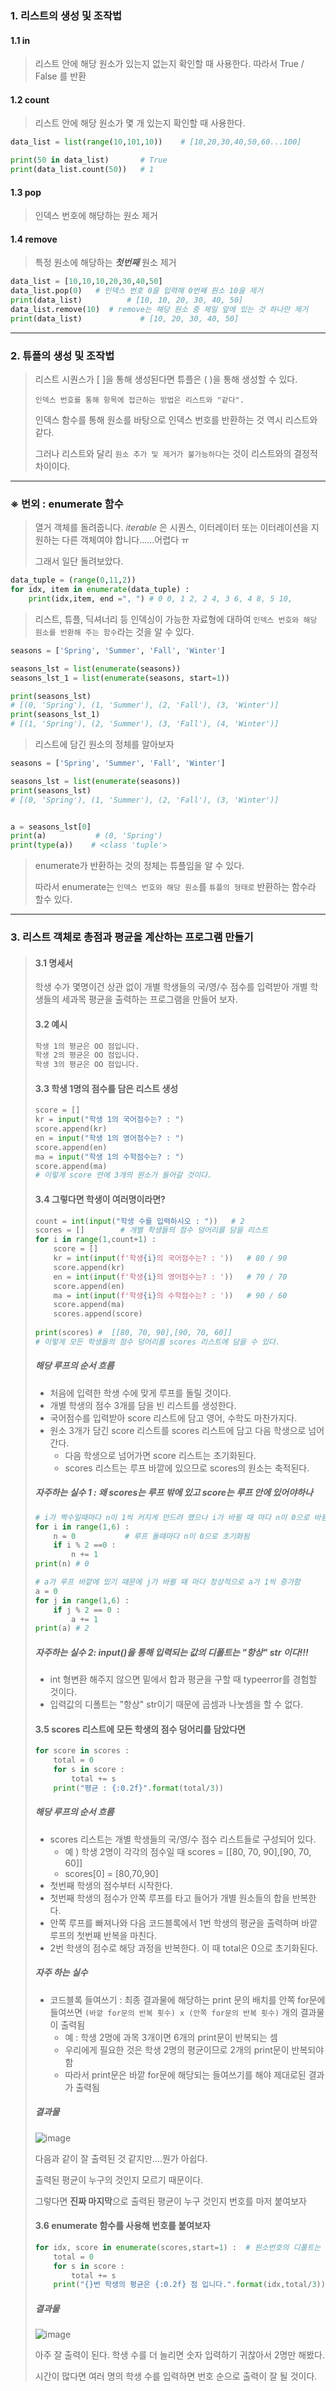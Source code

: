 ### 1. 리스트의 생성 및 조작법

#### 1.1 in 

> 리스트 안에 해당 원소가 있는지 없는지 확인할 때 사용한다. 따라서 True / False 를 반환

#### 1.2 count

> 리스트 안에 해당 원소가 몇 개 있는지 확인할 때 사용한다. 

```python
data_list = list(range(10,101,10))    # [10,20,30,40,50,60...100]

print(50 in data_list)       # True
print(data_list.count(50))   # 1
```

#### 1.3 pop

> 인덱스 번호에 해당하는 원소 제거

#### 1.4 remove

> 특정 원소에 해당하는 ***첫번째***  원소 제거

```python
data_list = [10,10,10,20,30,40,50]
data_list.pop(0)   # 인덱스 번호 0을 입력해 0번째 원소 10을 제거
print(data_list)          # [10, 10, 20, 30, 40, 50]
data_list.remove(10)  # remove는 해당 원소 중 제일 앞에 있는 것 하나만 제거
print(data_list)             # [10, 20, 30, 40, 50]
```



--------------------

### 2. 튜플의 생성 및 조작법

> 리스트 시퀀스가 [    ]을 통해 생성된다면 튜플은 (    )을 통해 생성할 수 있다. 
>
> `인덱스 번호를 통해 항목에 접근하는 방법은 리스트와 "같다".` 
>
> 인덱스 함수를 통해 원소를 바탕으로 인덱스 번호를 반환하는 것 역시 리스트와 같다.
>
> 그러나 리스트와 달리 `원소 추가 및 제거가 불가능하다`는 것이 리스트와의 결정적 차이이다. 



------------------

### ※ 번외 : enumerate 함수

> 열거 객체를 돌려줍니다. *iterable* 은 시퀀스,  이터레이터 또는 이터레이션을 지원하는 다른 객체여야 합니다......어렵다 ㅠ 
>
> 그래서 일단 돌려보았다. 

```python
data_tuple = (range(0,11,2))
for idx, item in enumerate(data_tuple) : 
    print(idx,item, end =", ") # 0 0, 1 2, 2 4, 3 6, 4 8, 5 10, 
```

> 리스트, 튜플, 딕셔너리 등 인덱싱이 가능한 자료형에 대하여 `인덱스 번호와 해당 원소를 반환해 주는 함수`라는 것을 알 수 있다. 

```python
seasons = ['Spring', 'Summer', 'Fall', 'Winter']

seasons_lst = list(enumerate(seasons))
seasons_lst_1 = list(enumerate(seasons, start=1))

print(seasons_lst)
# [(0, 'Spring'), (1, 'Summer'), (2, 'Fall'), (3, 'Winter')]
print(seasons_lst_1)
# [(1, 'Spring'), (2, 'Summer'), (3, 'Fall'), (4, 'Winter')] 
```

> 리스트에 담긴 원소의 정체를 알아보자

```python
seasons = ['Spring', 'Summer', 'Fall', 'Winter']

seasons_lst = list(enumerate(seasons))
print(seasons_lst)
# [(0, 'Spring'), (1, 'Summer'), (2, 'Fall'), (3, 'Winter')]


a = seasons_lst[0]
print(a)           # (0, 'Spring')
print(type(a))    # <class 'tuple'>
```

> enumerate가 반환하는 것의 정체는 튜플임을 알 수 있다. 
>
> 따라서 enumerate는 `인덱스 번호와 해당 원소`를 `튜플의 형태로` 반환하는 함수라 할수 있다. 



-------------------------------

### 3. 리스트 객체로 총점과 평균을 계산하는 프로그램 만들기

> #### 3.1 명세서
>
> 학생 수가 몇명이건 상관 없이 개별 학생들의 국/영/수 점수를 입력받아 개별 학생들의 세과목 평균을 출력하는 프로그램을 만들어 보자.  
>
> #### 3.2 예시 
>
> ```markdown
> 학생 1의 평균은 OO 점입니다. 
> 학생 2의 평균은 OO 점입니다.
> 학생 3의 평균은 OO 점입니다. 
> ```
>
> #### 3.3 학생 1명의 점수를 담은 리스트 생성
>
> ```python
> score = []
> kr = input("학생 1의 국어점수는? : ")
> score.append(kr)
> en = input("학생 1의 영어점수는? : ")
> score.append(en)
> ma = input("학생 1의 수학점수는? : ")
> score.append(ma)
> # 이렇게 score 안에 3개의 원소가 들어갈 것이다. 
> ```
>
> #### 3.4 그렇다면 학생이 여러명이라면?
>
> ```python
> count = int(input("학생 수를 입력하시오 : "))   # 2
> scores = []        # 개별 학생들의 점수 덩어리를 담을 리스트
> for i in range(1,count+1) : 
>     score = []
>     kr = int(input(f'학생{i}의 국어점수는? : '))   # 80 / 90
>     score.append(kr)
>     en = int(input(f'학생{i}의 영어점수는? : '))   # 70 / 70
>     score.append(en)
>     ma = int(input(f'학생{i}의 수학점수는? : '))   # 90 / 60
>     score.append(ma)
>     scores.append(score)
>  
> print(scores) #  [[80, 70, 90],[90, 70, 60]]
> # 이렇게 모든 학생들의 점수 덩어리를 scores 리스트에 담을 수 있다. 
> ```
>
> ##### 해당 루프의 순서 흐름 
>
> - 처음에 입력한 학생 수에 맞게 루프를 돌릴 것이다.  
> - 개별 학생의 점수 3개를 담을 빈 리스트를 생성한다. 
> - 국어점수를 입력받아 score 리스트에 담고 영어, 수학도 마찬가지다.
> - 원소 3개가 담긴 score 리스트를 scores 리스트에 담고 다음 학생으로 넘어간다. 
>   - 다음 학생으로 넘어가면 score 리스트는 초기화된다. 
>   - scores 리스트는 루프 바깥에 있으므로 scores의 원소는 축적된다.
>
> ##### 자주하는 실수 1 :  왜 scores는 루프 밖에 있고 score는 루프 안에 있어야하나 
>
> ```python
> # i가 짝수일때마다 n이 1씩 커지게 만드려 했으나 i가 바뀔 때 마다 n이 0으로 바뀜
> for i in range(1,6) :
>     n = 0           # 루프 돌때마다 n이 0으로 초기화됨
>     if i % 2 ==0 :
>         n += 1
> print(n) # 0
> 
> # a가 루프 바깥에 있기 때문에 j가 바뀔 때 마다 정상적으로 a가 1씩 증가함
> a = 0
> for j in range(1,6) :
>     if j % 2 == 0 :
>         a += 1
> print(a) # 2
> ```
>
> ##### 자주하는 실수 2: input()을 통해 입력되는 값의 디폴트는 "항상" str 이다!!!
>
> - int 형변환 해주지 않으면 밑에서 합과 평균을 구할 때 typeerror를 경험할 것이다.
> - 입력값의 디폴트는 "항상" str이기 때문에 곱셈과 나눗셈을 할 수 없다. 
>
> 
>
> #### 3.5 scores 리스트에 모든 학생의 점수 덩어리를 담았다면 
>
> ```python
> for score in scores :
>     total = 0 
>     for s in score : 
>         total += s
>     print("평균 : {:0.2f}".format(total/3))
> ```
>
> ##### 해당 루프의 순서 흐름
>
> - scores 리스트는 개별 학생들의 국/영/수 점수 리스트들로 구성되어 있다. 
>   - 예 ) 학생 2명이 각각의 점수일 때 scores = [[80, 70, 90],[90, 70, 60]]
>   - scores[0] = [80,70,90]
> - 첫번째 학생의 점수부터 시작한다. 
> - 첫번째 학생의 점수가 안쪽 루프를 타고 들어가 개별 원소들의 합을 반복한다. 
> - 안쪽 루프를 빠져나와 다음 코드블록에서 1번 학생의 평균을 출력하며 바깥 루프의 첫번째 반복을 마친다. 
> - 2번 학생의 점수로 해당 과정을 반복한다. 이 때 total은 0으로 초기화된다. 
>
> ##### 자주 하는 실수
>
> - 코드블록 들여쓰기 : 최종 결과물에 해당하는 print 문의 배치를 안쪽 for문에 들여쓰면 `(바깥 for문의 반복 횟수) x (안쪽 for문의 반복 횟수)` 개의 결과물이 출력됨
>   - 예 : 학생 2명에 과목 3개이면 6개의 print문이 반복되는 셈
>   - 우리에게 필요한 것은 학생 2명의 평균이므로 2개의 print문이 반복되야 함
>   - 따라서 print문은 바깥 for문에 해당되는 들여쓰기를 해야 제대로된 결과가 출력됨
>
> ##### 결과물
>
> ![image](https://user-images.githubusercontent.com/53211781/72668001-60e5c400-3a65-11ea-88bd-6388ab687740.png)
>
> 다음과 같이 잘 출력된 것 같지만....뭔가 아쉽다. 
>
> 출력된 평균이 누구의 것인지 모르기 때문이다.
>
> 그렇다면 **진짜 마지막**으로 출력된 평균이 누구 것인지 번호를 마저 붙여보자
>
> #### 3.6 enumerate 함수를 사용해 번호를 붙여보자
>
> ```python
> for idx, score in enumerate(scores,start=1) :  # 원소번호의 디폴트는 0이다.
>     total = 0 
>     for s in score : 
>         total += s
>     print("{}번 학생의 평균은 {:0.2f} 점 입니다.".format(idx,total/3))
> ```
>
> ##### 결과물
>
> ![image](https://user-images.githubusercontent.com/53211781/72668143-fa61a580-3a66-11ea-8d74-04d2536db2de.png)
>
> 아주 잘 출력이 된다. 학생 수를 더 늘리면 숫자 입력하기 귀찮아서 2명만 해봤다. 
>
> 시간이 많다면 여러 명의 학생 수를 입력하면 번호 순으로 출력이 잘 될 것이다. 

